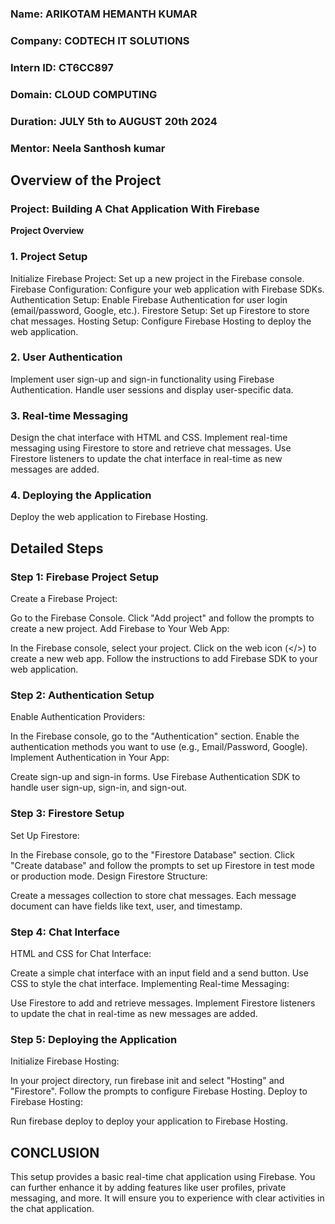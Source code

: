 ### **Name:** ARIKOTAM HEMANTH KUMAR
### **Company:** CODTECH IT SOLUTIONS
### **Intern ID:** CT6CC897
### **Domain:** CLOUD COMPUTING
### **Duration:** JULY 5th to AUGUST 20th 2024
### **Mentor:** Neela Santhosh kumar

## Overview of the Project
### Project: Building A Chat Application With Firebase
**Project Overview**
### 1. Project Setup
Initialize Firebase Project: Set up a new project in the Firebase console.
Firebase Configuration: Configure your web application with Firebase SDKs.
Authentication Setup: Enable Firebase Authentication for user login (email/password, Google, etc.).
Firestore Setup: Set up Firestore to store chat messages.
Hosting Setup: Configure Firebase Hosting to deploy the web application.
### 2. User Authentication
Implement user sign-up and sign-in functionality using Firebase Authentication.
Handle user sessions and display user-specific data.
### 3. Real-time Messaging
Design the chat interface with HTML and CSS.
Implement real-time messaging using Firestore to store and retrieve chat messages.
Use Firestore listeners to update the chat interface in real-time as new messages are added.
### 4. Deploying the Application
Deploy the web application to Firebase Hosting.
## Detailed Steps
### Step 1: Firebase Project Setup
Create a Firebase Project:

Go to the Firebase Console.
Click "Add project" and follow the prompts to create a new project.
Add Firebase to Your Web App:

In the Firebase console, select your project.
Click on the web icon (</>) to create a new web app.
Follow the instructions to add Firebase SDK to your web application.
### Step 2: Authentication Setup
Enable Authentication Providers:

In the Firebase console, go to the "Authentication" section.
Enable the authentication methods you want to use (e.g., Email/Password, Google).
Implement Authentication in Your App:

Create sign-up and sign-in forms.
Use Firebase Authentication SDK to handle user sign-up, sign-in, and sign-out.
### Step 3: Firestore Setup
Set Up Firestore:

In the Firebase console, go to the "Firestore Database" section.
Click "Create database" and follow the prompts to set up Firestore in test mode or production mode.
Design Firestore Structure:

Create a messages collection to store chat messages.
Each message document can have fields like text, user, and timestamp.
### Step 4: Chat Interface
HTML and CSS for Chat Interface:

Create a simple chat interface with an input field and a send button.
Use CSS to style the chat interface.
Implementing Real-time Messaging:

Use Firestore to add and retrieve messages.
Implement Firestore listeners to update the chat in real-time as new messages are added.
### Step 5: Deploying the Application
Initialize Firebase Hosting:

In your project directory, run firebase init and select "Hosting" and "Firestore".
Follow the prompts to configure Firebase Hosting.
Deploy to Firebase Hosting:

Run firebase deploy to deploy your application to Firebase Hosting.


## CONCLUSION
This setup provides a basic real-time chat application using Firebase. You can further enhance it by adding features like user profiles, private messaging, and more.
It will ensure you to experience with clear activities in the chat application.







